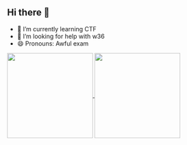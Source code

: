 ## Hi there 👋

- 🌱 I’m currently learning CTF
- 🤔 I’m looking for help with w36
- 😄 Pronouns: Awful exam

<a href="lzz0403">
  <img height=200 align="center" src="https://github-readme-stats.vercel.app/api?username=lzz0403&show_icons=true&theme=Gradient" />
</a>
<a href="https://github.com/anuraghazra/github-readme-stats">
  <img height=200 align="center" src="https://github-readme-stats.vercel.app/api/top-langs/?username=lzz0403&layout=donut-vertical" />
</a>

